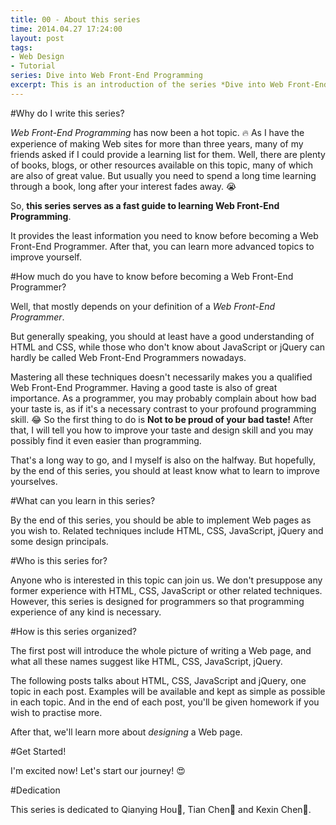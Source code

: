 ```yaml
---
title: 00 - About this series
time: 2014.04.27 17:24:00
layout: post
tags:
- Web Design
- Tutorial
series: Dive into Web Front-End Programming
excerpt: This is an introduction of the series *Dive into Web Front-End Programming*.
---
```


#Why do I write this series?

*Web Front-End Programming* has now been a hot topic. :fire: As I have the experience of making Web sites for more than three years, many of my friends asked if I could provide a learning list for them. Well, there are plenty of books, blogs, or other resources available on this topic, many of which are also of great value. But usually you need to spend a long time learning through a book, long after your interest fades away. :sob:

So, **this series serves as a fast guide to learning Web Front-End Programming**.

It provides the least information you need to know before becoming a Web Front-End Programmer. After that, you can learn more advanced topics to improve yourself.

#How much do you have to know before becoming a Web Front-End Programmer?

Well, that mostly depends on your definition of a *Web Front-End Programmer*.

But generally speaking, you should at least have a good understanding of HTML and CSS, while those who don't know about JavaScript or jQuery can hardly be called Web Front-End Programmers nowadays. 

Mastering all these techniques doesn't necessarily makes you a qualified Web Front-End Programmer. Having a good taste is also of great importance. As a programmer, you may probably complain about how bad your taste is, as if it's a necessary contrast to your profound programming skill. :joy: So the first thing to do is **Not to be proud of your bad taste!** After that, I will tell you how to improve your taste and design skill and you may possibly find it even easier than programming.

That's a long way to go, and I myself is also on the halfway. But hopefully, by the end of this series, you should at least know what to learn to improve yourselves.

#What can you learn in this series?

By the end of this series, you should be able to implement Web pages as you wish to. Related techniques include HTML, CSS, JavaScript, jQuery and some design principals.

#Who is this series for?

Anyone who is interested in this topic can join us. We don't presuppose any former experience with HTML, CSS, JavaScript or other related techniques. However, this series is designed for programmers so that programming experience of any kind is necessary.

#How is this series organized?

The first post will introduce the whole picture of writing a Web page, and what all these names suggest like HTML, CSS, JavaScript, jQuery.

The following posts talks about HTML, CSS, JavaScript and jQuery, one topic in each post. Examples will be available and kept as simple as possible in each topic. And in the end of each post, you'll be given homework if you wish to practise more.

After that, we'll learn more about *designing* a Web page.

#Get Started!

I'm excited now! Let's start our journey! :heart_eyes:

#Dedication

This series is dedicated to Qianying Hou:girl:, Tian Chen:dancer: and Kexin Chen:no_good:. 
